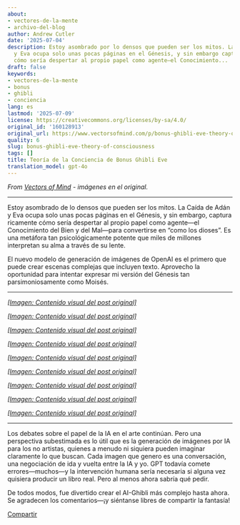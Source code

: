 ```yaml
---
about:
- vectores-de-la-mente
- archivo-del-blog
author: Andrew Cutler
date: '2025-07-04'
description: Estoy asombrado por lo densos que pueden ser los mitos. La Caída de Adán
  y Eva ocupa solo unas pocas páginas en el Génesis, y sin embargo captura ricamente
  cómo sería despertar al propio papel como agente—el Conocimiento...
draft: false
keywords:
- vectores-de-la-mente
- bonus
- ghibli
- conciencia
lang: es
lastmod: '2025-07-09'
license: https://creativecommons.org/licenses/by-sa/4.0/
original_id: '160128913'
original_url: https://www.vectorsofmind.com/p/bonus-ghibli-eve-theory-of-consciousness
quality: 6
slug: bonus-ghibli-eve-theory-of-consciousness
tags: []
title: Teoría de la Conciencia de Bonus Ghibli Eve
translation_model: gpt-4o
---
```


*From [Vectors of Mind](https://www.vectorsofmind.com/p/bonus-ghibli-eve-theory-of-consciousness) - imágenes en el original.*

---

Estoy asombrado de lo densos que pueden ser los mitos. La Caída de Adán y Eva ocupa solo unas pocas páginas en el Génesis, y sin embargo, captura ricamente cómo sería despertar al propio papel como agente—el Conocimiento del Bien y del Mal—para convertirse en “como los dioses”. Es una metáfora tan psicológicamente potente que miles de millones interpretan su alma a través de su lente.

El nuevo modelo de generación de imágenes de OpenAI es el primero que puede crear escenas complejas que incluyen texto. Aprovecho la oportunidad para intentar expresar mi versión del Génesis tan parsimoniosamente como Moisés.

* * *

[*[Imagen: Contenido visual del post original]*](https://substackcdn.com/image/fetch/$s_!y2Yi!,f_auto,q_auto:good,fl_progressive:steep/https%3A%2F%2Fsubstack-post-media.s3.amazonaws.com%2Fpublic%2Fimages%2F10240443-db9f-4ff1-91d5-2b207ddc498d_1024x1536.png)

[*[Imagen: Contenido visual del post original]*](https://substackcdn.com/image/fetch/$s_!xVLb!,f_auto,q_auto:good,fl_progressive:steep/https%3A%2F%2Fsubstack-post-media.s3.amazonaws.com%2Fpublic%2Fimages%2Fc6f93096-6e32-4f37-9771-1a945d98bad1_1024x1536.webp)

[*[Imagen: Contenido visual del post original]*](https://substackcdn.com/image/fetch/$s_!o7zQ!,f_auto,q_auto:good,fl_progressive:steep/https%3A%2F%2Fsubstack-post-media.s3.amazonaws.com%2Fpublic%2Fimages%2F0a0d0838-ed0b-499c-ba1e-b3d038623e7b_1024x1536.png)

[*[Imagen: Contenido visual del post original]*](https://substackcdn.com/image/fetch/$s_!w0eL!,f_auto,q_auto:good,fl_progressive:steep/https%3A%2F%2Fsubstack-post-media.s3.amazonaws.com%2Fpublic%2Fimages%2F5335633a-4e08-4ee5-a2d0-5d61589f8da8_1024x1536.png)

[*[Imagen: Contenido visual del post original]*](https://substackcdn.com/image/fetch/$s_!xul4!,f_auto,q_auto:good,fl_progressive:steep/https%3A%2F%2Fsubstack-post-media.s3.amazonaws.com%2Fpublic%2Fimages%2Fa1f8bede-83b8-41c3-a59d-4037ff58a70e_1024x1536.webp)

[*[Imagen: Contenido visual del post original]*](https://substackcdn.com/image/fetch/$s_!NB9o!,f_auto,q_auto:good,fl_progressive:steep/https%3A%2F%2Fsubstack-post-media.s3.amazonaws.com%2Fpublic%2Fimages%2F8df6d2ec-a33c-4420-80e1-60a820ed6106_1024x1536.webp)

[*[Imagen: Contenido visual del post original]*](https://substackcdn.com/image/fetch/$s_!3XqZ!,f_auto,q_auto:good,fl_progressive:steep/https%3A%2F%2Fsubstack-post-media.s3.amazonaws.com%2Fpublic%2Fimages%2F7296a31b-d032-4b9c-a5b6-af886769c1df_1024x1536.webp)

[*[Imagen: Contenido visual del post original]*](https://substackcdn.com/image/fetch/$s_!bC4j!,f_auto,q_auto:good,fl_progressive:steep/https%3A%2F%2Fsubstack-post-media.s3.amazonaws.com%2Fpublic%2Fimages%2F28640f9a-5d66-4c2b-ac6f-713057d7c4eb_1024x1536.png)

[*[Imagen: Contenido visual del post original]*](https://substackcdn.com/image/fetch/$s_!rsp9!,f_auto,q_auto:good,fl_progressive:steep/https%3A%2F%2Fsubstack-post-media.s3.amazonaws.com%2Fpublic%2Fimages%2Fe45066b0-4004-4bbe-814d-043f80d6ee1a_1024x1536.webp)

* * *

Los debates sobre el papel de la IA en el arte continúan. Pero una perspectiva subestimada es lo útil que es la generación de imágenes por IA para los no artistas, quienes a menudo ni siquiera pueden imaginar claramente lo que buscan. Cada imagen que genero es una conversación, una negociación de ida y vuelta entre la IA y yo. GPT todavía comete errores—muchos—y la intervención humana sería necesaria si alguna vez quisiera producir un libro real. Pero al menos ahora sabría qué pedir.

De todos modos, fue divertido crear el AI-Ghibli más complejo hasta ahora. Se agradecen los comentarios—¡y siéntanse libres de compartir la fantasía!

[Compartir](https://www.vectorsofmind.com/p/bonus-ghibli-eve-theory-of-consciousness?utm_source=substack&utm_medium=email&utm_content=share&action=share)